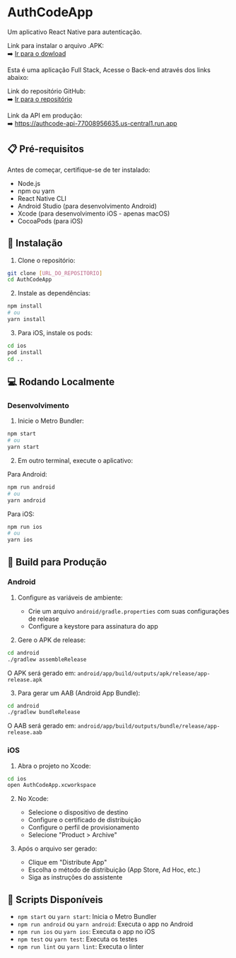 # AuthCodeApp

Um aplicativo React Native para autenticação.  

Link para instalar o arquivo .APK:  
➡️ [Ir para o dowload](https://drive.google.com/file/d/1pQ2Snv4_sRhIW8Iexz9xvwUmsUKm92PN/view?usp=sharing)  

Esta é uma aplicação Full Stack, Acesse o Back-end através dos links abaixo: 

Link do repositório GitHub:   
➡️ [Ir para o repositório](https://github.com/luan-rodrigues1/AuthCodeApi)  

Link da API em produção:  
➡️ https://authcode-api-77008956635.us-central1.run.app  

## 📋 Pré-requisitos

Antes de começar, certifique-se de ter instalado:

- Node.js
- npm ou yarn
- React Native CLI
- Android Studio (para desenvolvimento Android)
- Xcode (para desenvolvimento iOS - apenas macOS)
- CocoaPods (para iOS)

## 🚀 Instalação

1. Clone o repositório:

```bash
git clone [URL_DO_REPOSITÓRIO]
cd AuthCodeApp
```

2. Instale as dependências:

```bash
npm install
# ou
yarn install
```

3. Para iOS, instale os pods:

```bash
cd ios
pod install
cd ..
```

## 💻 Rodando Localmente

### Desenvolvimento

1. Inicie o Metro Bundler:

```bash
npm start
# ou
yarn start
```

2. Em outro terminal, execute o aplicativo:

Para Android:

```bash
npm run android
# ou
yarn android
```

Para iOS:

```bash
npm run ios
# ou
yarn ios
```

## 📱 Build para Produção

### Android

1. Configure as variáveis de ambiente:

   - Crie um arquivo `android/gradle.properties` com suas configurações de release
   - Configure a keystore para assinatura do app

2. Gere o APK de release:

```bash
cd android
./gradlew assembleRelease
```

O APK será gerado em: `android/app/build/outputs/apk/release/app-release.apk`

3. Para gerar um AAB (Android App Bundle):

```bash
cd android
./gradlew bundleRelease
```

O AAB será gerado em: `android/app/build/outputs/bundle/release/app-release.aab`

### iOS

1. Abra o projeto no Xcode:

```bash
cd ios
open AuthCodeApp.xcworkspace
```

2. No Xcode:

   - Selecione o dispositivo de destino
   - Configure o certificado de distribuição
   - Configure o perfil de provisionamento
   - Selecione "Product > Archive"

3. Após o arquivo ser gerado:
   - Clique em "Distribute App"
   - Escolha o método de distribuição (App Store, Ad Hoc, etc.)
   - Siga as instruções do assistente

## 🔧 Scripts Disponíveis

- `npm start` ou `yarn start`: Inicia o Metro Bundler
- `npm run android` ou `yarn android`: Executa o app no Android
- `npm run ios` ou `yarn ios`: Executa o app no iOS
- `npm test` ou `yarn test`: Executa os testes
- `npm run lint` ou `yarn lint`: Executa o linter
